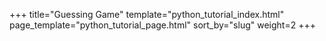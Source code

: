 +++
title="Guessing Game"
template="python_tutorial_index.html"
page_template="python_tutorial_page.html"
sort_by="slug"
weight=2
+++
